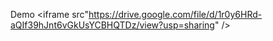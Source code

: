 Demo <iframe src"https://drive.google.com/file/d/1r0y6HRd-aQIf39hJnt6vGkUsYCBHQTDz/view?usp=sharing" />
